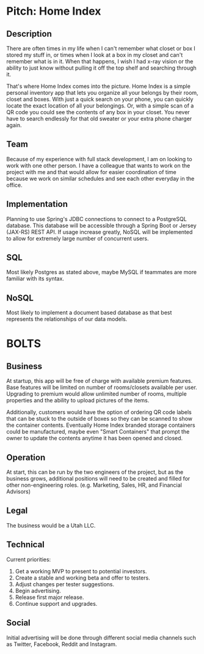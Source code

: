# Pitch: Home Index

## Description

There are often times in my life when I can't remember what closet or box I stored my stuff in, or times when I look at a box in my closet and can't remember what is in it. When that happens, I wish I had x-ray vision or the ability to just know without pulling it off the top shelf and searching through it.

That's where Home Index comes into the picture. Home Index is a simple personal inventory app that lets you organize all your belongs by their room, closet and boxes. With just a quick search on your phone, you can quickly locate the exact location of all your belongings. Or, with a simple scan of a QR code you could see the contents of any box in your closet. You never have to search endlessly for that old sweater or your extra phone charger again.

## Team

Because of my experience with full stack development, I am on looking to work with one other person. I have a colleague that wants to work on the project with me and that would allow for easier coordination of time because we work on similar schedules and see each other everyday in the office.

## Implementation

Planning to use Spring's JDBC connections to connect to a PostgreSQL database. This database will be accessible through a Spring Boot or Jersey (JAX-RS) REST API. If usage increase greatly, NoSQL will be implemented to allow for extremely large number of concurrent users.

## SQL

Most likely Postgres as stated above, maybe MySQL if teammates are more familiar with its syntax.

## NoSQL

Most likely to implement a document based database as that best represents the relationships of our data models.

# BOLTS

## Business

At startup, this app will be free of charge with available premium features. Base features will be limited on number of rooms/closets available per user. Upgrading to premium would allow unlimited number of rooms, multiple properties and the ability to upload pictures of the items.

Additionally, customers would have the option of ordering QR code labels that can be stuck to the outside of boxes so they can be scanned to show the container contents. Eventually Home Index branded storage containers could be manufactured, maybe even "Smart Containers" that prompt the owner to update the contents anytime it has been opened and closed.

## Operation

At start, this can be run by the two engineers of the project, but as the business grows, additional positions will need to be created and filled for other non-engineering roles. (e.g. Marketing, Sales, HR, and Financial Advisors)

## Legal

The business would be a Utah LLC.

## Technical

Current priorities:

1. Get a working MVP to present to potential investors.
2. Create a stable and working beta and offer to testers.
3. Adjust changes per tester suggestions.
4. Begin advertising.
5. Release first major release.
6. Continue support and upgrades.

## Social

Initial advertising will be done through different social media channels such as Twitter, Facebook, Reddit and Instagram.